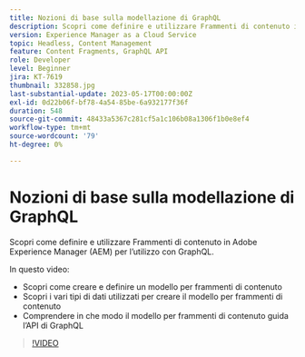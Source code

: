 ```yaml
---
title: Nozioni di base sulla modellazione di GraphQL
description: Scopri come definire e utilizzare Frammenti di contenuto in Adobe Experience Manager (AEM) per l’utilizzo con GraphQL.
version: Experience Manager as a Cloud Service
topic: Headless, Content Management
feature: Content Fragments, GraphQL API
role: Developer
level: Beginner
jira: KT-7619
thumbnail: 332858.jpg
last-substantial-update: 2023-05-17T00:00:00Z
exl-id: 0d22b06f-bf78-4a54-85be-6a932177f36f
duration: 548
source-git-commit: 48433a5367c281cf5a1c106b08a1306f1b0e8ef4
workflow-type: tm+mt
source-wordcount: '79'
ht-degree: 0%

---
```


# Nozioni di base sulla modellazione di GraphQL

Scopri come definire e utilizzare Frammenti di contenuto in Adobe Experience Manager (AEM) per l’utilizzo con GraphQL.

In questo video:

+ Scopri come creare e definire un modello per frammenti di contenuto
+ Scopri i vari tipi di dati utilizzati per creare il modello per frammenti di contenuto
+ Comprendere in che modo il modello per frammenti di contenuto guida l’API di GraphQL

>[!VIDEO](https://video.tv.adobe.com/v/3412906?quality=12&learn=on&captions=ita)
